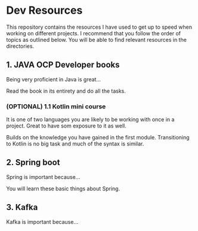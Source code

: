 # Dev Resources

This repository contains the resources I have used to get up to speed when working on different projects. I recommend that you follow the order of topics as outlined below. You will be able to find relevant resources in the directories. 


## 1. JAVA OCP Developer books

Being very proficient in Java is great...

Read the book in its entirety and do all the tasks. 

### (OPTIONAL) 1.1 Kotlin mini course

It is one of two languages you are likely to be working with once in a project. Great to have som exposure to it as well.

Builds on the knowledge you have gained in the first module. Transitioning to Kotlin is no big task and much of the syntax is similar.

## 2. Spring boot

Spring is important because...

You will learn these basic things about Spring.

## 3. Kafka

Kafka is important because...